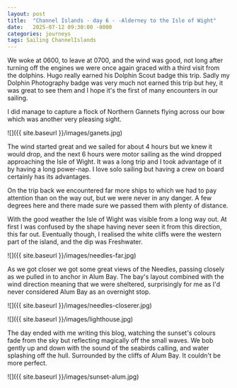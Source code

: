 ```yaml
---
layout: post
title:  "Channel Islands - day 6 - -Alderney to the Isle of Wight"
date:   2025-07-12 09:30:00 -0000
categories: journeys
tags: Sailing ChannelIslands
---
```


We woke at 0600, to leave at 0700, and the wind was good, not long after turning off the engines we were once again graced with a third visit from the dolphins. Hugo really earned his Dolphin Scout badge this trip. Sadly my Dolphin Photography badge was very much not earned this trip but hey, it was great to see them and I hope it's the first of many encounters in our sailing.

I did manage to capture a flock of Northern Gannets flying across our bow which was another very pleasing sight.

![]({{ site.baseurl }}/images/ganets.jpg)

The wind started great and we sailed for about 4 hours but we knew it would drop, and the next 6 hours were motor sailing as the wind dropped approaching the Isle of Wight. It was a long trip and I took advantage of it by having a long power-nap. I love solo sailing but having a crew on board certainly has its advantages.

On the trip back we encountered far more ships to which we had to pay attention than on the way out, but we were never in any danger. A few degrees here and there made sure we passed them with plenty of distance.  

With the good weather the Isle of Wight was visible from a long way out. At first I was confused by the shape having never seen it from this direction, this far out. Eventually though, I realised the white cliffs were the western part of the island, and the dip was Freshwater.  

![]({{ site.baseurl }}/images/needles-far.jpg)

As we got closer we got some great views of the Needles, passing closely as we pulled in to anchor in Alum Bay. The bay's layout combined with the wind direction meaning that we were sheltered, surprisingly for me as I'd never considered Alum Bay as an overnight stop.

![]({{ site.baseurl }}/images/needles-closerer.jpg)

![]({{ site.baseurl }}/images/lighthouse.jpg)

The day ended with me writing this blog, watching the sunset's colours fade from the sky but reflecting magically off the small waves. We bob gently up and down with the sound of the seabirds calling, and water splashing off the hull. Surrounded by the cliffs of Alum Bay. It couldn't be more perfect.

![]({{ site.baseurl }}/images/sunset-alum.jpg)